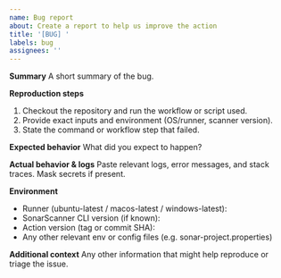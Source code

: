 ```yaml
---
name: Bug report
about: Create a report to help us improve the action
title: '[BUG] '
labels: bug
assignees: ''
---
```


**Summary**
A short summary of the bug.

**Reproduction steps**
1. Checkout the repository and run the workflow or script used.
2. Provide exact inputs and environment (OS/runner, scanner version).
3. State the command or workflow step that failed.

**Expected behavior**
What did you expect to happen?

**Actual behavior & logs**
Paste relevant logs, error messages, and stack traces. Mask secrets if present.

**Environment**
- Runner (ubuntu-latest / macos-latest / windows-latest):
- SonarScanner CLI version (if known):
- Action version (tag or commit SHA):
- Any other relevant env or config files (e.g. sonar-project.properties)

**Additional context**
Any other information that might help reproduce or triage the issue.